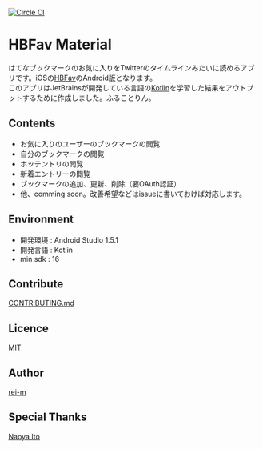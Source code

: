 [![Circle CI](https://circleci.com/gh/rei-m/HBFav_material.svg?style=svg&circle-token=f1c812cd4fbad8b0a630aa1603525e4faeae33a4)](https://circleci.com/gh/rei-m/HBFav_material)

HBFav Material
========

はてなブックマークのお気に入りをTwitterのタイムラインみたいに読めるアプリです。iOSの[HBFav](https://github.com/naoya/HBFav2)のAndroid版となります。  
このアプリはJetBrainsが開発している言語の[Kotlin](https://kotlinlang.org/)を学習した結果をアウトプットするために作成しました。ふることりん。

## Contents
- お気に入りのユーザーのブックマークの閲覧
- 自分のブックマークの閲覧
- ホッテントリの閲覧
- 新着エントリーの閲覧
- ブックマークの追加、更新、削除（要OAuth認証）
- 他、comming soon。改善希望などはissueに書いておけば対応します。

## Environment
- 開発環境 : Android Studio 1.5.1
- 開発言語 : Kotlin
- min sdk : 16

## Contribute

[CONTRIBUTING.md](https://github.com/rei-m/HBFav_material/blob/master/CONTRIBUTING.md)

## Licence

[MIT](https://github.com/rei-m/HBFav_material/blob/master/LICENCE.txt)

## Author

[rei-m](https://github.com/rei-m)

## Special Thanks

[Naoya Ito](https://twitter.com/naoya_ito)
